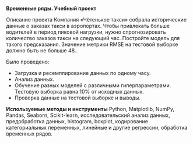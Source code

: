 **Временные ряды. Учебный проект**

Описание проекта
Компания «Чётенькое такси» собрала исторические данные о заказах такси в аэропортах. Чтобы привлекать больше водителей в период пиковой нагрузки, нужно спрогнозировать количество заказов такси на следующий час. Постройте модель для такого предсказания. Значение метрики RMSE на тестовой выборке должно быть не больше 48..

Было проведено:
- Загрузка и ресемплирование данных по одному часу.
- Анализ данных.
- Обучение разных моделей с различными гиперпараметрами. Тестовую выборка равна 10% от исходных данных.
- Проверка данные на тестовой выборке и выводы.

**Используемые методы и инструменты**
Python, Matplotlib, NumPy, Pandas, Seaborn, Scikit-learn, исследовательский анализ данных, предобработка данных, histogram, boxplot, кодирование категориальных переменных, линейные и другие регрессии, обработка временных рядов.
